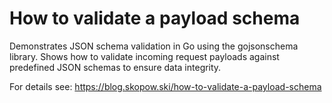 # How to validate a payload schema

Demonstrates JSON schema validation in Go using the gojsonschema library. Shows how to validate incoming request payloads against predefined JSON schemas to ensure data integrity.

For details see: https://blog.skopow.ski/how-to-validate-a-payload-schema
